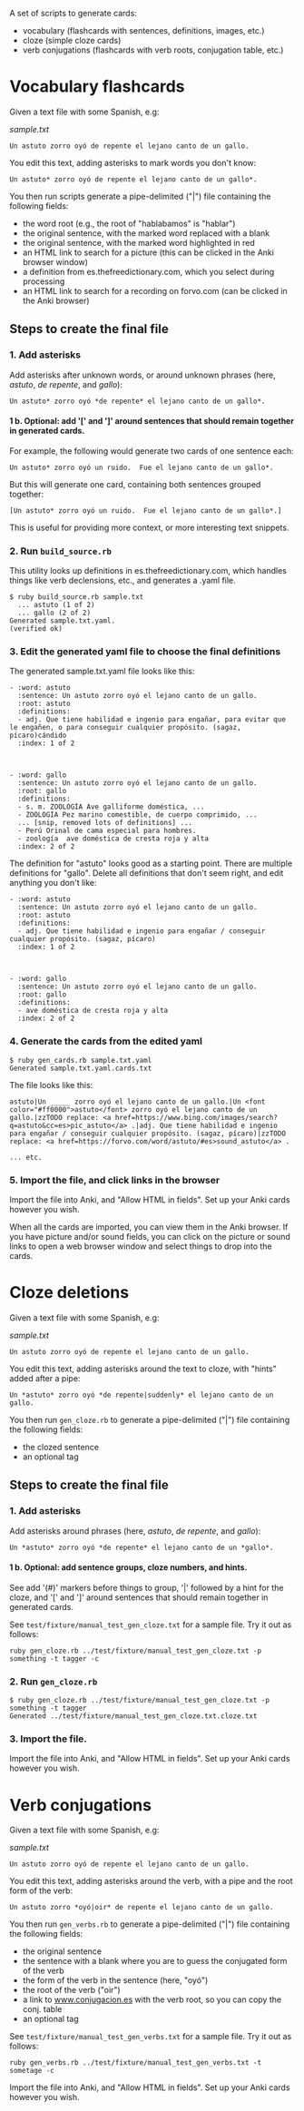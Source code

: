 A set of scripts to generate cards:

* vocabulary (flashcards with sentences, definitions, images, etc.)
* cloze (simple cloze cards)
* verb conjugations (flashcards with verb roots, conjugation table, etc.)

# Vocabulary flashcards

Given a text file with some Spanish, e.g:

*sample.txt*

```
Un astuto zorro oyó de repente el lejano canto de un gallo.
```

You edit this text, adding asterisks to mark words you don't know:

```
Un astuto* zorro oyó de repente el lejano canto de un gallo*.
```

You then run scripts generate a pipe-delimited ("|") file containing the
following fields:

* the word root (e.g., the root of "hablabamos" is "hablar")
* the original sentence, with the marked word replaced with a blank
* the original sentence, with the marked word highlighted in red
* an HTML link to search for a picture (this can be clicked in the
  Anki browser window)
* a definition from es.thefreedictionary.com, which you select during
  processing
* an HTML link to search for a recording on forvo.com (can be clicked
  in the Anki browser)


## Steps to create the final file

### 1. Add asterisks

Add asterisks after unknown words, or around unknown phrases (here,
_astuto_, _de repente_, and _gallo_):

```
Un astuto* zorro oyó *de repente* el lejano canto de un gallo*.
```

#### 1 b.  Optional: add '[' and ']' around sentences that should remain together in generated cards.

For example, the following would generate two cards of one sentence each:

```
Un astuto* zorro oyó un ruido.  Fue el lejano canto de un gallo*.
```

But this will generate one card, containing both sentences grouped together:

```
[Un astuto* zorro oyó un ruido.  Fue el lejano canto de un gallo*.]
```

This is useful for providing more context, or more interesting text snippets.

### 2. Run `build_source.rb`

This utility looks up definitions in es.thefreedictionary.com, which
handles things like verb declensions, etc., and generates a .yaml file.

```
$ ruby build_source.rb sample.txt 
  ... astuto (1 of 2)
  ... gallo (2 of 2)
Generated sample.txt.yaml.
(verified ok)
```

### 3. Edit the generated yaml file to choose the final definitions

The generated sample.txt.yaml file looks like this:

```
- :word: astuto
  :sentence: Un astuto zorro oyó el lejano canto de un gallo.
  :root: astuto
  :definitions:
  - adj. Que tiene habilidad e ingenio para engañar, para evitar que le engañen, o para conseguir cualquier propósito. (sagaz, pícaro)cándido
  :index: 1 of 2



- :word: gallo
  :sentence: Un astuto zorro oyó el lejano canto de un gallo.
  :root: gallo
  :definitions:
  - s. m. ZOOLOGÍA Ave galliforme doméstica, ...
  - ZOOLOGÍA Pez marino comestible, de cuerpo comprimido, ...
  ... [snip, removed lots of definitions] ...
  - Perú Orinal de cama especial para hombres.
  - zoología  ave doméstica de cresta roja y alta
  :index: 2 of 2
```

The definition for "astuto" looks good as a starting point.  There are
multiple definitions for "gallo".  Delete all definitions that don't
seem right, and edit anything you don't like:


```
- :word: astuto
  :sentence: Un astuto zorro oyó el lejano canto de un gallo.
  :root: astuto
  :definitions:
  - adj. Que tiene habilidad e ingenio para engañar / conseguir cualquier propósito. (sagaz, pícaro)
  :index: 1 of 2



- :word: gallo
  :sentence: Un astuto zorro oyó el lejano canto de un gallo.
  :root: gallo
  :definitions:
  - ave doméstica de cresta roja y alta
  :index: 2 of 2
```

### 4. Generate the cards from the edited yaml

```
$ ruby gen_cards.rb sample.txt.yaml 
Generated sample.txt.yaml.cards.txt
```

The file looks like this:

```
astuto|Un _____ zorro oyó el lejano canto de un gallo.|Un <font color="#ff0000">astuto</font> zorro oyó el lejano canto de un gallo.|zzTODO replace: <a href=https://www.bing.com/images/search?q=astuto&cc=es>pic_astuto</a> .|adj. Que tiene habilidad e ingenio para engañar / conseguir cualquier propósito. (sagaz, pícaro)|zzTODO replace: <a href=https://forvo.com/word/astuto/#es>sound_astuto</a> .

... etc.
```

### 5. Import the file, and click links in the browser

Import the file into Anki, and "Allow HTML in fields".  Set up your
Anki cards however you wish.

When all the cards are imported, you can view them in the Anki
browser.  If you have picture and/or sound fields, you can click on
the picture or sound links to open a web browser window and select
things to drop into the cards.

# Cloze deletions

Given a text file with some Spanish, e.g:

*sample.txt*

```
Un astuto zorro oyó de repente el lejano canto de un gallo.
```

You edit this text, adding asterisks around the text to cloze, with "hints" added after a pipe:

```
Un *astuto* zorro oyó *de repente|suddenly* el lejano canto de un gallo.
```

You then run `gen_cloze.rb` to generate a pipe-delimited ("|") file containing the
following fields:

* the clozed sentence
* an optional tag

## Steps to create the final file

### 1. Add asterisks

Add asterisks around phrases (here, _astuto_, _de repente_, and _gallo_):

```
Un *astuto* zorro oyó *de repente* el lejano canto de un *gallo*.
```

#### 1 b.  Optional: add sentence groups, cloze numbers, and hints.

See add '(#)' markers before things to group, '|' followed by a hint
for the cloze, and '[' and ']' around sentences that should remain
together in generated cards.

See `test/fixture/manual_test_gen_cloze.txt` for a sample file.  Try it out as follows:

```
ruby gen_cloze.rb ../test/fixture/manual_test_gen_cloze.txt -p something -t tagger -c
```


### 2. Run `gen_cloze.rb`


```
$ ruby gen_cloze.rb ../test/fixture/manual_test_gen_cloze.txt -p something -t tagger
Generated ../test/fixture/manual_test_gen_cloze.txt.cloze.txt
```


### 3. Import the file.

Import the file into Anki, and "Allow HTML in fields".  Set up your
Anki cards however you wish.


# Verb conjugations

Given a text file with some Spanish, e.g:

*sample.txt*

```
Un astuto zorro oyó de repente el lejano canto de un gallo.
```

You edit this text, adding asterisks around the verb, with a pipe and the root form of the verb:

```
Un astuto zorro *oyó|oir* de repente el lejano canto de un gallo.
```

You then run `gen_verbs.rb` to generate a pipe-delimited ("|") file containing the
following fields:

* the original sentence
* the sentence with a blank where you are to guess the conjugated form of the verb
* the form of the verb in the sentence (here, "oyó")
* the root of the verb ("oir")
* a link to www.conjugacion.es with the verb root, so you can copy the conj. table
* an optional tag


See `test/fixture/manual_test_gen_verbs.txt` for a sample file.  Try it out as follows:

```
ruby gen_verbs.rb ../test/fixture/manual_test_gen_verbs.txt -t sometage -c
```


Import the file into Anki, and "Allow HTML in fields".  Set up your
Anki cards however you wish.
